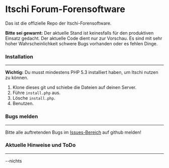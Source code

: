 # Itschi Forum-Forensoftware

Das ist die offizielle Repo der Itschi-Forensoftware.

**Bitte sei gewarnt:** Der aktuelle Stand ist keinesfalls für den produktiven Einsatz gedacht.
Der aktuelle Code dient nur zur Vorschau. Es sind mit sehr hoher Wahrscheinlichkeit schwere Bugs vorhanden oder es fehlen Dinge.

### Installation
---
**Wichtig:** Du musst mindestens PHP 5.3 installiert haben, um Itschi nutzen zu können.

1. Klone dieses git und schiebe die Dateien auf deinen Server.
2. Führe `install.php` aus.
3. Lösche `install.php`.
4. Benutzen.

### Bugs melden
---
Bitte alle auftretenden Bugs im [Issues-Bereich](https://github.com/bluefirex/itschi-software/issues) auf github melden!

### Aktuelle Hinweise und ToDo
---
--nichts